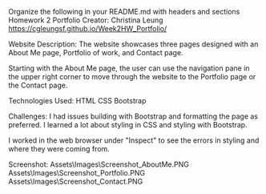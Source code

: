 Organize the following in your README.md with headers and sections
Homework 2 Portfolio
Creator:
   Christina Leung
   https://cgleungsf.github.io/Week2HW_Portfolio/

Website Description:
   The website showcases three pages designed with an About Me page, Portfolio of work, and Contact page. 

   Starting with the About Me page, the user can use the navigation pane in the upper right corner to move through the website to the Portfolio page or the Contact page. 

Technologies Used:
   HTML
   CSS
   Bootstrap

Challenges:
   I had issues building with Bootstrap and formatting the page as preferred. I learned a lot about styling in CSS and styling with Bootstrap. 

   I worked in the web browser under "Inspect" to see the errors in styling and where they were coming from. 

Screenshot:
   Assets\Images\Screenshot_AboutMe.PNG
   Assets\Images\Screenshot_Portfolio.PNG
   Assets\Images\Screenshot_Contact.PNG
